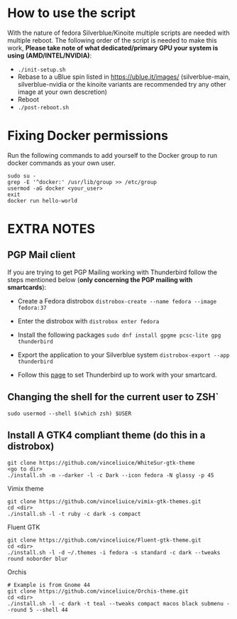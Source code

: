 # How to use the script
With the nature of fedora Silverblue/Kinoite multiple scripts are needed with multiple reboot. The following order of the script is needed to make this work, **Please take note of what dedicated/primary GPU your system is using (AMD/INTEL/NVIDIA)**:

- `./init-setup.sh`
- Rebase to a uBlue spin listed in https://ublue.it/images/ (silverblue-main, silverblue-nvidia or the kinoite variants are recommended try any other image at your own descretion)
- Reboot
- `./post-reboot.sh` 


# Fixing Docker permissions
Run the following commands to add yourself to the Docker group to run docker commands as your own user.
```
sudo su -
grep -E '^docker:' /usr/lib/group >> /etc/group
usermod -aG docker <your_user>
exit
docker run hello-world
```
# EXTRA NOTES

## PGP Mail client
If you are trying to get PGP Mailing working with Thunderbird follow the steps mentioned below (**only concerning the PGP mailing with smartcards**): 

- Create a Fedora distrobox `distrobox-create --name fedora --image fedora:37`

- Enter the distrobox with `distrobox enter fedora` 

- Install the following packages `sudo dnf install gpgme pcsc-lite gpg thunderbird`

- Export the application to your Silverblue system `distrobox-export --app thunderbird`

- Follow this [page](https://anweshadas.in/how-to-use-yubikey-or-any-gpg-smartcard-in-thunderbird-78/#:~:text=Configure%20the%20secret%20key%20usage%20form%20Yubikey&text=Type%20your%20Secret%20Key%20ID,your%20hardware%20token%20in%20Thunderbird.) to set Thunderbird up to work with your smartcard.


## Changing the shell for the current user to ZSH`
`sudo usermod --shell $(which zsh) $USER`

## Install A GTK4 compliant theme (do this in a distrobox)
```
git clone https://github.com/vinceliuice/WhiteSur-gtk-theme
<go to dir>
./install.sh -m --darker -l -c Dark --icon fedora -N glassy -p 45
```

Vimix theme
```
git clone https://github.com/vinceliuice/vimix-gtk-themes.git
cd <dir>
./install.sh -l -t ruby -c dark -s compact
```

Fluent GTK
```
git clone https://github.com/vinceliuice/Fluent-gtk-theme.git
cd <dir>
./install.sh -l -d ~/.themes -i fedora -s standard -c dark --tweaks round noborder blur
```

Orchis
```
# Example is from Gnome 44
git clone https://github.com/vinceliuice/Orchis-theme.git
cd <dir>
./install.sh -l -c dark -t teal --tweaks compact macos black submenu --round 5 --shell 44
```
